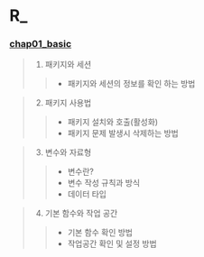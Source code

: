 # R_
### [chap01_basic](https://github.com/Ki-Hong-Kim/R_/blob/master/R_script/chap01_basic.R)

>1. 패키지와 세션
   >>* 패키지와 세션의 정보를 확인 하는 방법
   
>2. 패키지 사용법
   >>* 패키지 설치와 호출(활성화)
   >>* 패키지 문제 발생시 삭제하는 방법
   
>3. 변수와 자료형
   >>* 변수란?
   >>* 변수 작성 규칙과 방식
   >>* 데이터 타입
   
>4. 기본 함수와 작업 공간
   >>* 기본 함수 확인 방법
   >>* 작업공간 확인 및 설정 방법
